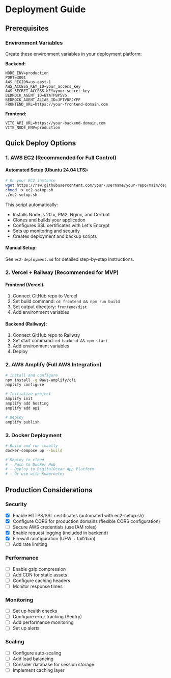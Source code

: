 # Deployment Guide

## Prerequisites

### Environment Variables
Create these environment variables in your deployment platform:

**Backend:**
```
NODE_ENV=production
PORT=3001
AWS_REGION=us-east-1
AWS_ACCESS_KEY_ID=your_access_key
AWS_SECRET_ACCESS_KEY=your_secret_key
BEDROCK_AGENT_ID=BTATPBP5VG
BEDROCK_AGENT_ALIAS_ID=JFTVDFJYFF
FRONTEND_URL=https://your-frontend-domain.com
```

**Frontend:**
```
VITE_API_URL=https://your-backend-domain.com
VITE_NODE_ENV=production
```

## Quick Deploy Options

### 1. AWS EC2 (Recommended for Full Control)

#### Automated Setup (Ubuntu 24.04 LTS):
```bash
# On your EC2 instance
wget https://raw.githubusercontent.com/your-username/your-repo/main/deployment/ec2-setup.sh
chmod +x ec2-setup.sh
./ec2-setup.sh
```

This script automatically:
- Installs Node.js 20.x, PM2, Nginx, and Certbot
- Clones and builds your application
- Configures SSL certificates with Let's Encrypt
- Sets up monitoring and security
- Creates deployment and backup scripts

#### Manual Setup:
See `ec2-deployment.md` for detailed step-by-step instructions.

### 2. Vercel + Railway (Recommended for MVP)

#### Frontend (Vercel):
1. Connect GitHub repo to Vercel
2. Set build command: `cd frontend && npm run build`
3. Set output directory: `frontend/dist`
4. Add environment variables

#### Backend (Railway):
1. Connect GitHub repo to Railway
2. Set start command: `cd backend && npm start`
3. Add environment variables
4. Deploy

### 2. AWS Amplify (Full AWS Integration)

```bash
# Install and configure
npm install -g @aws-amplify/cli
amplify configure

# Initialize project
amplify init
amplify add hosting
amplify add api

# Deploy
amplify publish
```

### 3. Docker Deployment

```bash
# Build and run locally
docker-compose up --build

# Deploy to cloud
# - Push to Docker Hub
# - Deploy to DigitalOcean App Platform
# - Or use with Kubernetes
```

## Production Considerations

### Security
- [x] Enable HTTPS/SSL certificates (automated with ec2-setup.sh)
- [x] Configure CORS for production domains (flexible CORS configuration)
- [ ] Secure AWS credentials (use IAM roles)
- [x] Enable request logging (included in backend)
- [x] Firewall configuration (UFW + fail2ban)
- [ ] Add rate limiting

### Performance
- [ ] Enable gzip compression
- [ ] Add CDN for static assets
- [ ] Configure caching headers
- [ ] Monitor response times

### Monitoring
- [ ] Set up health checks
- [ ] Configure error tracking (Sentry)
- [ ] Add performance monitoring
- [ ] Set up alerts

### Scaling
- [ ] Configure auto-scaling
- [ ] Add load balancing
- [ ] Consider database for session storage
- [ ] Implement caching layer